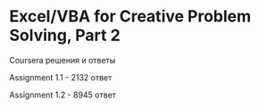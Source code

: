 # Excel/VBA for Creative Problem Solving, Part 2 

Coursera решения и ответы

Assignment 1.1 - 2132 ответ

Assignment 1.2 - 8945 ответ

<div id ="sch" align="center">
<img src="https://komarev.com/ghpvc/?username=Avonna&style=flat-square&color=blue" alt = ""/>
</div>
